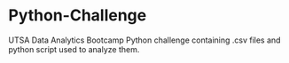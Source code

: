 # Python-Challenge
UTSA Data Analytics Bootcamp Python challenge containing .csv files and python script used to analyze them.
